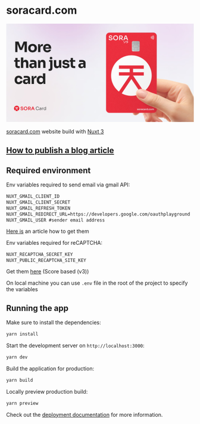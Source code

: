 # soracard.com

![SORA Card in hand and headline 'More then just a card'](./src/public/og.jpg)

[soracard.com](https://soracard.com) website build with [Nuxt 3](https://nuxt.com)

## [How to publish a blog article](./guide/README.md)

## Required environment

Env variables required to send email via gmail API:

```
NUXT_GMAIL_CLIENT_ID
NUXT_GMAIL_CLIENT_SECRET
NUXT_GMAIL_REFRESH_TOKEN
NUXT_GMAIL_REDIRECT_URL=https://developers.google.com/oauthplayground
NUXT_GMAIL_USER #sender email address
```

[Here is](https://stateful.com/blog/gmail-api-node-tutorial) an article how to get them

Env variables required for reCAPTCHA:

```
NUXT_RECAPTCHA_SECRET_KEY
NUXT_PUBLIC_RECAPTCHA_SITE_KEY
```

Get them [here](https://www.google.com/recaptcha/admin/create) (Score based (v3))

On local machine you can use `.env` file in the root of the project to specify the variables

## Running the app

Make sure to install the dependencies:

```bash
yarn install
```

Start the development server on `http://localhost:3000`:

```bash
yarn dev
```

Build the application for production:

```bash
yarn build
```

Locally preview production build:

```bash
yarn preview
```

Check out the [deployment documentation](https://nuxt.com/docs/getting-started/deployment) for more information.
